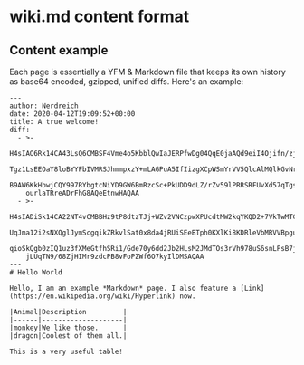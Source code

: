 # wiki.md content format

## Content example

Each page is essentially a YFM & Markdown file that keeps its own history as base64 encoded, gzipped, unified diffs. Here's an example:

```
---
author: Nerdreich
date: 2020-04-12T19:09:52+00:00
title: A true welcome!
diff:
  - >-
    H4sIAO6Rk14CA43LsQ6CMBSF4Vme4o5KbblQwIaJERPfwDg04QqE0jaAQd9eiI4Ojifn/zjn0JIx
    Tgz1LsEEOaY8loBYYFbIVMRSJhmmpxzY+mLAGPuA5IfIizgXCpWSmYrVV5QlcAlMQlkGvNroEc6g
    B9AW6KkHbwjCQY997RYbgtcNiYD9GW6BmRzcSc+PkUDD9dLZ/rZv59lPRRSRFUvXd57qTgs3NtG2
    ourlaTRreADrFhG8AQeEtnwHAQAA
  - >-
    H4sIADiSk14CA22NT4vCMBBHz9tP8dtzTJj+WZv2VNCzpwXPUcdtMW2kqYKQD2+7VkTwMTCHN4+R
    UqJma12i2sNXQglJymScgqikZRkvlSat0x8da4jRUiSEeBTph0KXlKi8KDRleVbMRVVBpguCyBY5
    qioSkQgb0zIQ1uz3fXMeGtfhSRi1/Gde70y6dd2Jb2HLsM2JMdTOs3rVh978uS6snLPsB7jjeMEt
    jLUqTN9/68ZjHIMr9zdcPB8vFoPZWf6O7kyIlDMSAQAA
---
# Hello World

Hello, I am an example *Markdown* page. I also feature a [Link](https://en.wikipedia.org/wiki/Hyperlink) now.

|Animal|Description         |
|------|--------------------|
|monkey|We like those.      |
|dragon|Coolest of them all.|

This is a very useful table!
```
